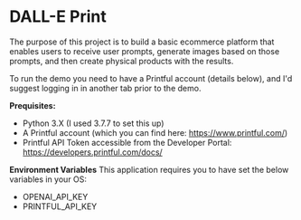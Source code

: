 # DALL-E Print

The purpose of this project is to build a basic ecommerce platform that enables users to receive user prompts, generate images based on those prompts, and then create physical products with the results.

To run the demo you need to have a Printful account (details below), and I'd suggest logging in in another tab prior to the demo.

**Prequisites:**
- Python 3.X (I used 3.7.7 to set this up)
- A Printful account (which you can find here: https://www.printful.com/)
- Printful API Token accessible from the Developer Portal: https://developers.printful.com/docs/

**Environment Variables**
This application requires you to have set the below variables in your OS:
- OPENAI_API_KEY
- PRINTFUL_API_KEY